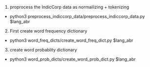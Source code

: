 1. proprocess the IndicCorp data as normailizing + tokenizing
- python3 preprocess_indiccorp_data/preprocess_indiccorp_data.py $lang_abr

2. First create word frequency dictionary
- python3 word_freq_dicts/create_word_freq_dict.py $lang_abr

3. create word probablity dictionary
- python3 word_prob_dicts/create_word_prob_dict.py $lang_abr